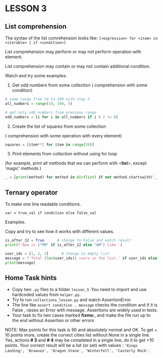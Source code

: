 # LESSON 3
## List comprehension
The syntax of the list comrehension looks like:
`[<expression> for <item> in <iterable> | if <condition>]`

List comprehension may perform or may not perform operation with element.

List comprehension may contain or may not contain additional condition.

Watch and try some examples:
1. Get odd numbers from some collection 
 ( comprehension with some condition) 
```python
# some range from 10 to 100 with step 5
all_numbers = range(10, 100, 5)  

# get only odd numbers from previous range
odd_numbers = [i for i in all_numbers if i % 2 != 0]
```
2. Create the list of squares from some collection

 ( comprehension with some operation with every element) 
```python
squares = [item**2 for item in range(20)]
```

3. Print elements from collection without using for loop
   
(for example, print all methods that we can perform with <**list**>, except 'magic' methods )
```python
_ = [print(method) for method in dir(list) if not method.startswith('__')]
```


## Ternary operator
To make one line readable conditions.

`var = true_val if condition else false_val`

Examples. 

Copy and try to see how it works with different values. 

```python
is_after_12 = True      # change to False and watch result
print(f'Now is {"PM" if is_after_12 else "AM"} time.')
```

```python
user_ids = [1, 2, 3]      # change to empty list
message = f'Total {len(user_ids)} users in the list.' if user_ids else 'No users.'
print(message)
```

## Home Task hints
* Copy two `.py` files to a folder `lesson_3`. You need to import and use hardcoded values from `helper.py`.
* Try to run `collections_lesson.py` and watch AssertionError.
* The line like `assert condition , message` checks the condition and if it is False , raises an Error with message. Assertions are widely used in tests.
* Your task to fix two cases marked **fixme:**, and make the file run up to the end without Assertion or other errors

NOTE: Max points for this task is 90 and absolutely normal and OK.
To get + 10 points more, create the correct cities list without None in a single line.
Yes, actions **# 3** and **# 4** may be completed in a single line, do it to get +10 points.
Your correct result will be a list (or set) with values :
`'Kings Landing', 'Braavos', 'Dragon Stone', 'Winterfell', 'Casterly Rock'`. 